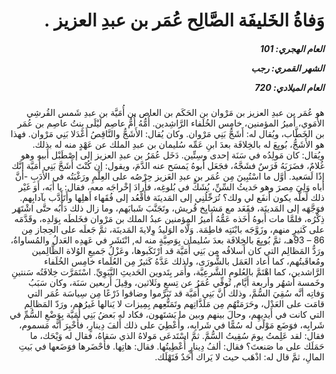 <h1 dir="rtl">وَفاةُ الخَليفَة الصَّالِح عُمَر بن عبدِ العزيز .</h1>

<h5 dir="rtl">العام الهجري:  101

الشهر القمري: رجب

العام الميلادي: 720</h5>

<p dir="rtl">هو عُمَر بن عبدِ العزيز بن مَرْوان بن الحَكَم بن العاص بن أُمَيَّة بن عبدِ شَمس القُرشِي الأُمَوي، أَميرُ المؤمنين، خامِس الخُلَفاء الرَّاشِدين. أُمُّهُ أُمُّ عاصِم لَيْلَى بِنتُ عاصِم بن عُمَر بن الخَطَّاب، ويُقال له: أَشَجُّ بَنِي مَرْوان. وكان يُقال: الأَشَجُّ والنَّاقِصُ أَعْدَلا بَنِي مَرْوان. فهذا هو الأَشَجُّ، بُويِعَ له بالخِلافَة بعدَ ابنِ عَمِّه سُليمان بن عبدِ الملك عن عَهْدٍ منه له بذلك. ويُقال: كان مَولِدُه في سَنَة إحدى وسِتِّين. دَخَل عُمَرُ بن عبدِ العزيز إلى إصْطَبْل أَبيهِ وهو غُلامٌ، فضَرَبَهُ فَرَسٌ فشَجَّهُ، فجَعَل أَبوهُ يَمسَح عنه الدَّمَ، ويقول: إن كُنْتَ أَشَجَّ بَنِي أُمَيَّة إنَّك إذًا لَسَعيد. أوَّل ما اسْتُبِينَ مِن عُمَر بن عبدِ العَزيز حِرْصُه على العِلْمِ ورَغْبَتُه في الأَدَبِ -أنَّ أباه وَلِيَ مِصرَ وهو حَديثُ السِّنِّ، يُشَكُّ في بُلوغِه، فأَرادَ إخْراجَه معه، فقال: يا أَبَه، أَوَ غَيْر ذلك لَعلَّه يكون أَنفَع لي ولك؟ تُرَحِّلُنِي إلى المَدينَة فأَقْعُد إلى فُقَهاء أَهلِها وأَتَأَدَّب بآدابِهم. فوَجَّهَه إلى المَدينَة، فقَعَد مع مَشايِخ قُريش، وتَجَنَّبَ شَبابَهم، وما زال ذلك دَأْبُه حتَّى اشْتَهَر ذِكْرُه، فلمَّا مات أَبوهُ أَخَذه عَمُّهُ أَميرُ المؤمنين عبدُ الملك بن مَرْوان فخَلطَه بِوَلدِه، وقَدَّمَه على كَثيرٍ منهم، وزَوَّجَه بابْنَتِه فاطِمَة. وَلَّاه الوَليدُ وِلايةَ المَدينَة، ثمَّ جَعلَه على الحِجاز مِن 86 – 93هـ، ثمَّ بُويِعَ بالخِلافَة بعدَ سُليمان بِوَصِيَّةٍ منه له, انْتَشَر في عَهدِه العَدلُ والمُساواةُ، ورَدُّ المَظالِم التي كان أَسلافُه مِن بَنِي أُمَيَّة قد ارْتَكَبوها، وعَزْلُ جَميعِ الوُلاة الظَّالِمين ومُعاقَبتُهم، كما أعاد العَمَل بالشُّورَى، ولذلك عَدَّهُ كَثيرٌ مِن العُلَماء خامِس الخُلَفاء الرَّاشدين، كما اهْتَمَّ بالعُلومِ الشَّرعِيَّة، وأَمَر بِتَدوين الحَديثِ النَّبَوِيِّ. اسْتَمَرَّت خِلافَتُه سَنتينِ وخَمسة أَشهُر وأربعة أَيَّام, تُوفِّي عُمَرُ عن تِسعٍ وثَلاثين، وقِيلَ أَربعين سَنَة، وكان سَبَبُ وَفاتِه أنَّه سُقِيَ السُّمَّ، وذلك أنَّ بَنِي أُمَيَّة قد تَبَرَّموا وضاقوا ذَرْعًا مِن سِياسَة عُمَر التي قامَت على العَدْل، وحَرَمَتْهُم مِن مَلَذَّاتِهم وتَمَتُّعِهم بِمِيزات لا يَنالها غَيرُهم، ورَدّ المَظالِم التي كانت في أَيديهِم، وحالَ بينهم وبين ما يَشتَهون، فكاد له بَعضُ بَنِي أُمَيَّة بِوَضْعِ السُّمِّ في شَرابِه، فوَضَع مَوْلًى له سُمًّا في شَرابِه، وأُعْطِيَ على ذلك أَلفَ دِينارٍ، فأُخْبِرَ أنَّه مَسموم، فقال: لقد عَلِمتُ يومَ سُقِيتُ السُّمَّ. ثمَّ اسْتَدعَى مَولاهُ الذي سَقاهُ، فقال له وَيْحَك، ما حَمَلَك على ما صَنعتَ؟ فقال: ألفُ دِينارٍ أُعْطِيتُها. فقال: هاتِها. فأَحْضَرها فوَضَعها في بَيتِ المالِ، ثمَّ قال له: اذْهَب حيث لا يَراك أَحَدٌ فَتَهْلَك.</p></br>
